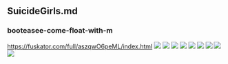 ## SuicideGirls.md
### booteasee-come-float-with-m
https://fuskator.com/full/aszqwO6peML/index.html
![](https://i9.fuskator.com/large/aszqwO6peML/image-2.jpg)
![](https://i9.fuskator.com/large/aszqwO6peML/image-3.jpg)
![](https://i9.fuskator.com/large/aszqwO6peML/image-4.jpg)
![](https://i9.fuskator.com/large/aszqwO6peML/image-6.jpg)
![](https://i9.fuskator.com/large/aszqwO6peML/image-9.jpg)
![](https://i9.fuskator.com/large/aszqwO6peML/image-11.jpg)
![](https://i9.fuskator.com/large/aszqwO6peML/image-16.jpg)
![](https://i9.fuskator.com/large/aszqwO6peML/image-17.jpg)
![](https://i9.fuskator.com/large/aszqwO6peML/image-19.jpg)
![]()

